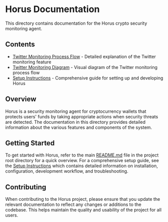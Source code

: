 # Horus Documentation

This directory contains documentation for the Horus crypto security monitoring agent.

## Contents

- [Twitter Monitoring Process Flow](twitter_monitoring_flow.md) - Detailed explanation of the Twitter monitoring feature
- [Twitter Monitoring Diagram](twitter_monitoring_diagram.md) - Visual diagram of the Twitter monitoring process flow
- [Setup Instructions](setup_instructions.md) - Comprehensive guide for setting up and developing Horus

## Overview

Horus is a security monitoring agent for cryptocurrency wallets that protects users' funds by taking appropriate actions when security threats are detected. The documentation in this directory provides detailed information about the various features and components of the system.

## Getting Started

To get started with Horus, refer to the main [README.md](../README.md) file in the project root directory for a quick overview. For a comprehensive setup guide, see the [Setup Instructions](setup_instructions.md) which contains detailed information on installation, configuration, development workflow, and troubleshooting.

## Contributing

When contributing to the Horus project, please ensure that you update the relevant documentation to reflect any changes or additions to the codebase. This helps maintain the quality and usability of the project for all users.
